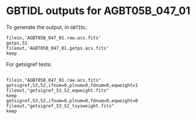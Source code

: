 # GBTIDL outputs for AGBT05B_047_01

To generate the output, in `GBTIDL`:

```IDL
filein,'AGBT05B_047_01.raw.acs.fits'
getps,51
fileout,'AGBT05B_047_01.getps.acs.fits'
keep
```

For getsigref tests:
```

filein,"AGBT05B_047_01.raw.acs.fits"
getsigref,53,52,ifnum=0,plnum=0,fdnum=0,eqweight=1
fileout,"getsigref_53_52_eqweight.fits"
keep
getsigref,53,52,ifnum=0,plnum=0,fdnum=0,eqweight=0
fileout,"getsigref_53_52_tsysweight.fits"
keep
```
